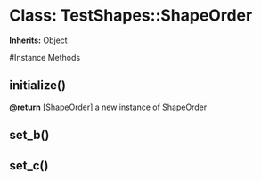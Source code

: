 # Class: TestShapes::ShapeOrder
**Inherits:** Object
    




#Instance Methods
## initialize() [](#method-i-initialize)

**@return** [ShapeOrder] a new instance of ShapeOrder

## set_b() [](#method-i-set_b)

## set_c() [](#method-i-set_c)

